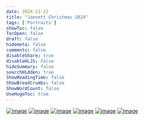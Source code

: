 ```yaml
---
date: 2024-12-22
title: "Jannett Christmas 2024"
tags: ['Portraits']
showToc: false
TocOpen: false
draft: false
hidemeta: false
comments: false
disableShare: true
disableHLJS: false
hideSummary: false
searchHidden: true
ShowReadingTime: false
ShowBreadCrumbs: false
ShowWordCount: false
UseHugoToc: true
---
```


[![image](https://imagedelivery.net/CPeYnfG3H67PTArKG8mvEA/2b7cb62f-836f-43a5-8821-d8501f095f00/public)](https://imagedelivery.net/CPeYnfG3H67PTArKG8mvEA/2b7cb62f-836f-43a5-8821-d8501f095f00/public)
[![image](https://imagedelivery.net/CPeYnfG3H67PTArKG8mvEA/92393235-60e8-4d4d-a4d9-6463c6fc7800/public)](https://imagedelivery.net/CPeYnfG3H67PTArKG8mvEA/92393235-60e8-4d4d-a4d9-6463c6fc7800/public)
[![image](https://imagedelivery.net/CPeYnfG3H67PTArKG8mvEA/236cec58-0c2a-4645-48d2-af0e31207e00/public)](https://imagedelivery.net/CPeYnfG3H67PTArKG8mvEA/236cec58-0c2a-4645-48d2-af0e31207e00/public)
[![image](https://imagedelivery.net/CPeYnfG3H67PTArKG8mvEA/28bccb0e-8279-412e-2ab4-80d073999d00/public)](https://imagedelivery.net/CPeYnfG3H67PTArKG8mvEA/28bccb0e-8279-412e-2ab4-80d073999d00/public)
[![image](https://imagedelivery.net/CPeYnfG3H67PTArKG8mvEA/3a404202-09a7-45f5-7703-5cd40e5e5900/public)](https://imagedelivery.net/CPeYnfG3H67PTArKG8mvEA/3a404202-09a7-45f5-7703-5cd40e5e5900/public)
[![image](https://imagedelivery.net/CPeYnfG3H67PTArKG8mvEA/99f3f85c-f897-446b-ddc4-6dbd57d2ad00/public)](https://imagedelivery.net/CPeYnfG3H67PTArKG8mvEA/99f3f85c-f897-446b-ddc4-6dbd57d2ad00/public)
